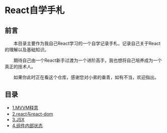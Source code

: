 # React自学手札

## 前言

&emsp;&emsp;本目录主要作为我自己React学习的一个自学记录手札，记录自己关于React的理解以及基础知识。

&emsp;&emsp;期待自己由一个React新手过渡为一个进阶高手，我也想将自己培养成为一个真正的技术人。

&emsp;&emsp;如果你此时正在看这个仓库，感谢您对小弟的垂青，如有不当，欢迎指出。

## 目录

- [1.MVVM释意](./1MVVM.md)
- [2.react与react-dom](./2ReactAndReactDom.md)
- [3.JSX](./3JSX.md)
- [4.组件内部状态](./4State.md)

